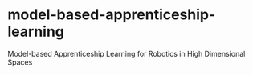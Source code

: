 # model-based-apprenticeship-learning
Model-based Apprenticeship Learning for Robotics in High Dimensional Spaces
